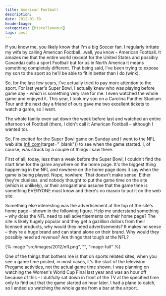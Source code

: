 ```yaml
---
title: American Football
description: 
date: 2012-01-30
headerImage: 
categories: [Miscellaneous]
tags: post
---
```


If you know me, you likely know that I'm a big Soccer fan. I regularly irritate my wife by calling American Football...well, you know - American Football. It amazes me that the entire world (except for the United States and possibly Cananda) calls a sport Football but for us in North America it means something completely different. That being said, I've been trying to expose my son to the sport so he'll be able to fit in better than I do (wink).

So, for the last few years, I've actually tried to pay more attention to the sport. For last year's Super Bowl, I actually knew who was playing before game day - which is something very rare for me. I even watched the whole game and enjoyed it. This year, I took my son on a Carolina Panther Stadium Tour and the next day a friend of ours gave me two excellent tickets to watch a game, so I went.

The whole family even sat down the week before last and watched an entire afternoon of Football (there, I didn't call it American Football – although I wanted to).

So, I'm excited for the Super Bowl game on Sunday and I went to the NFL web site ([nfl.com](https://nfl.com/){target="_blank"}) to see when the game started. I, of course, was struck by a couple of things I saw there.

First of all, today, less than a week before the Super Bowl, I couldn't find the start time for the game anywhere on the home page. It's the biggest thing happening in the NFL and nowhere on the home page does it say when the game is being played. Nope, nowhere. That doesn't make sense. Either they're clueless, and nobody thought to put the game time on the site (which is unlikely), or their arrogant and assume that the game time is something EVERYONE must know and there's no reason to put it on the web site.

Something else interesting was the advertisement at the top of the site's home page – shown in the following figure. Help me understand something – why does the NFL need to sell advertisements on their home page? The site is likely hugely popular and they get a gazillion dollars from their licensed products, why would they need advertisements? It makes no sense – they're a huge brand and can stand alone on their brand. Why would they possibly need ad revenue? Are things that tough at the NFL?

{% image "src/images/2012/nfl.png", "", "image-full" %}

One of the things that bothers me is that on sports related sites, when you see a game time posted, in most cases, it's the start of the television Pregame activities, not the actual game time shown. I was planning on watching the Women's World Cup Final last year and was an hour off because of this – I dutifully sat down in front of the TV at the specified time only to find out that the game started an hour later. I had a plane to catch, so I ended up watching the whole game from a bar at the airport.